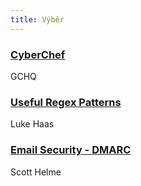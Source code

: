 ```yaml
---
title: Výběr
---
```


### [CyberChef](https://github.com/gchq/CyberChef)
GCHQ

### [Useful Regex Patterns](https://projects.lukehaas.me/regexhub/)
Luke Haas

### [Email Security - DMARC](https://scotthelme.co.uk/email-security-dmarc/)
Scott Helme
